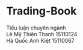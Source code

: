 # Trading-Book
Tiểu luận chuyên ngành <br>
Lê Mỹ Thiên Thanh   15110124<br>
Hà Quốc Anh Kiệt    15110067
